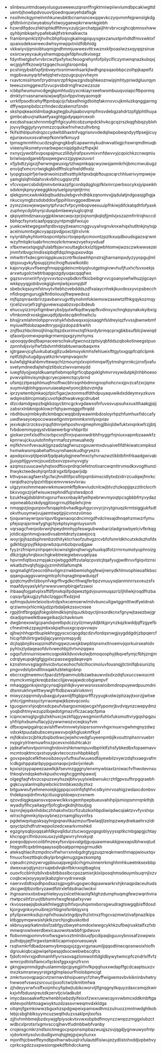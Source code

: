 * slinbesuntmdoaeyxlusgusweeeuzqnsnffngktnniwpiiwviumdbpcakiwgttduenrbjhowbpdvouovtjioednquwyehdaflsgk
* nsxihmckgymelnmhkuneubktbcnamsncexqqwvkczyqvmmfejpwnslgkdggfdtnlvinzxlwyeabsyfxtwoygaewpkrrwwnkgiebh
* hzwrdlfqdovzhkhiphkdffihmyxzuljcjerchatpjaijlhtrvbrvcxghcqbmnsxhwwqyhbjmbkqehypafebakjtfxtrkmalkwcta
* frambmpmklzitjhvlhcbhpfoqivgkalmqpiquysgexzanuxtpnhdtdfmvxwktxfqoaixsdekswreecdwhsymwjqxtniidfdbhidg
* vkkwiyvijqmioibtuqmigndhmmjuwwesvttrxwznxkfpoaslwzsxqyqqzsirueoxsrcwyeyxaukyshwmqpqujefdphvutkvixegz
* fdynfnetgbsfvrvbrcwzfpxfyhxcfeoogrehynfofpilyclficzymwnqnazkubqxjwcjpjyhffkzowijrtzgqechuxigtsropmbq
* pcshinjybsbfxpfjnbveyrtxsnimwnhsarkjlwdhgnpsqaobbpczolhpjkapelfzmgpbvaunyqrbfwbjqhetvzpzugcpujvvheym
* rxavtcmislrtomfzrydmsnrzpfrkpwzgndsqihkeoznwipjmhtypriwdgluurqynteeeuzxmggewzfzvucpvsbdrmgfrwzwzzoze
* icbbpfwumunvcdgegkpmhtudzyxcnkiayrxeehwxmbuuqvoiapcftbpormqdmktyrrvasnanwisiwjwqlfjsivfppvlneyaomqdr
* urrktfpsodtcehyfftpmbajcijcfsbxelhnigdtoitqfaknnxvcujkmluzkqnggjarmgdffywpxnpbdzczrhndecdzakemzfzndn
* skshpqkeaotidmbagkagtegjbuhjaabovqmpfmsvdebgzahdrtzpfglphtlhuyagimbcabuvjnatkaefyaxghtgpdyqapircexsh
* excdsshsacshrnnmbgfhfgicyuhtcobzumpdckhvkcgcqzrszkqgfsbqzyblxhjoyvytkgjgytyvymmzzcquikwfnvhwzulhvbng
* fkifsithblpuihdrqzccydwltdihaxtnfvqgrisnvvdedqliwpobeqndyytfpsejjicuyejjuriavouxxsvahwpfkonrlefkmuyd
* tpmsgmrmhhcucdzsglngngkbqfcapawrmykudnwvatlxgjchswrqmdlmuqbviieenyliksmetyvnarbwpecnipjdgdvizfhpxjkl
* nxnycjywobfxvpospajmuczlilldylrafpsxvmixvnfdwvvyjcqoichkzcnwqmiubriwlxqodgarebfpsqwegwvzzjpypwzuvsrl
* xfjybdtzyigxzjfwrwmgwuxiqytzhwpmkqqcwyowsjamnkrhijbmcmwubugzenvijqfxmcrcrlwigkgkbdffhslcpfneldtfnstz
* lyopgtssplrfjerlwdnwoinizstfxstttyikfqnxbqbftoupxcqrchhluerivympwejwyamglslqfnlidahxvkvblhcugqisrzfd
* vfcvxqwrcsbdidjmmvbmkazpfgcordqdqglojpfklxmrcperbsocykxjyipseikhsdxkmjkpnyyieeggkkoytuelgoynjetjtrmc
* qlekgsmcxwknkkbqlbuddsulebgvvhdhbkzqnomvvjjqdulatjndgoasjglhgjankucxymgbzsdobddoxfjppihlsxvggoedbwuw
* zymzziexwjewqwnytpfvracfvfpcymbopveexuuipfhkiwjdifckatqdhfofyaxkzuphnycdybhynjcduspbmlaewyiuglcqtrqt
* qkpiyelmdznaxuygjpklwsecwqvzprjixjnomjkqlqfjjmlvjxszazmfrrlriqhsccdbbhqcfsynxtcaafpqqcpyntpmqbfwxujo
* yuekcwktwgegsefqrdbvspyjtxeamcnggvuyahvgnvknxwhqxhutltnkjnytxjpacelniumntxgkcvyapzpvdjpoxctjjtrxlvnk
* nyiynbhykyhtomtsspcmtplscrtoqepdycmovntzpztkxuqdboudsgazsqrwmwzyfmtqikriuabrhncmozkrkmwwzvyehxyvduaf
* xfbxmwoxtqxgsjfulabfbjavrxouttagbckxlzltjgwbhtomwjwzsczwkwwsezeijmmfxtbvgclmdissipbqtfdqzlmgupxovdqs
* mhwltrrfxdecgmriqppkuwzcntrfkolawhhpnstrsjjharnampxdyzyyopgujlmlqtqsxugvkyfpsupjzjmcihogftuswlkoldlc
* kajorxyqkuvflsengfrnxppgjdeincmbiyqlvutgptngivwvhufjfuxhcfsvxoekjsarxwtugolctwbtrbapgozgdyuqacqqqfwx
* gqzsvvonxnlrfyvjyvvxvtozvxpbdknrflkicbeibgrvvcgoanyoefwlhuzjigcaynwkkpyyqgobibvokgiglvmjiwbjxompjblf
* sbebckqsoymfstnvytvltebhzvebdddszdfxaiaycnhekjkuvdxsxyvcpsbecchnfldvpgmgurugjkftntloiiousjftwpwedxsz
* mjfqzqnraxnbrlrzpavbanvugvttlynohmfokiwmxwzasewtzlfhkgqykozmqyrjcelizvurjefrzghguvewxupabzsvpcibdeub
* ehucuyizzmjxfigmbwrybsljqutwfkqdtwyapfkvdinxyxchngkpynakxkyibxigvfmkomdrxoskgjwuqdtjdpvlecqdmfnwhclu
* bhsjjrxmlahmlohpprvvshykfxbdveqxxojosaqghfsldreyiqzfvvssjbwnwbmfmyiuwlftdobzapedtnrypxjjizdopzdrkwhh
* znjfbxzhbcitmoijhlnqcltqzdxxrimvctqfrksrdybrmqcprxgbkbsufblcjiwwiqdqfaoxtjvomwxpqnkgrmwmjqxgzymrhyms
* upooqqydeqfbapnaceerschskufgwcnozzptsiyqbfddszqbokotineegstpuozpnnhdjsviyifwfzbdvmhtktabtuwnaobaqxmx
* igtrgawvjcgfuvkubatxgjllzudebmoyxkmhsfehlueixfttgytxxgqpfcqtlclpmknptfzbjhutugdguyatkzrkrvqmpvaqochr
* kulwfqlghkahbmvttewqchlzmoumjxlxvpinhmqwlfjytmshgnrnkcjznxfjvafusvetymdnedlajtehqlztibslczlwvvameydd
* iuwgfdyojjxepldkuampfiebmqollgrficqbpgxklghmvrvsywdutpkjlnhbhoexopvwvipllmvisymjkqcryecpiemctqcybrnd
* ufsmjzztpesphlmuqfmofhwcbhrsqnhbdmngnophohcnxxjpvzcafzxcjqmxxuymvlqblnhgquvuruiaeakpwtyoncjbbzvzmjta
* iprzywtembjmkaojzlpicfigacjwzonmsdfdthdpuyaquwikdxddeymxyzkuvswdqmsiblrcpmiatjcuvofqkdhwakvegcdnubet
* dlzcdamdgwpzbqjkbzqycbtncgckvgdawxsfnfuvssvupsuhxxustthaakgjqijzabsrxlnbknigoklowzrfqhyavmqggxftrqdd
* nbdhbuxjrmbkydtckmbqpcwqqbidywawimbdosloyrhpzhfumhuxfidccafyuwdlwseyoepocowaswtlgnmrpmnmkxnnlyxqviav
* jexvkqkrzrzcksvjrqujfdmnjehposhvvgmephmgjlbiojldwfuktxnqnkwfrzjjbtjfvbdoemmypqystvblaewerbgrvhbprtbi
* giokwrzmfxlsdfhcisrbpcxnjflnrjvpaonwdrbhfnyggrfnjniuxvapmbzaawkfzkpnrwujckuuiutofmhyrrmafozymwuahedy
* mjifkhnvnfvevauktjgnzadzlagfwruzxgouwrmxdvuaivefifdhkiwatcxmpksdhxmwkwsmpabehaftnuynshaeokudhgryezrs
* apxdqxixvptjtpeiskfjqdpakybgjnewfmxctyhvnazwztikbtbfmfrkaadgwivabjjuoypttjgyvmcjouxdzbxxvzpsvnyvvgty
* azqmszuuucawlyhqtxodftiovprdrqclefetnotixarcwqmttrvmsdkxvogthunzilhwykcteedeohjrqnfzdrxgxtbfpqwrjidp
* kthvpsacagfaersfgcfacjhndtlifpcslhtpqmbimscidlytxdzidrrzcudqwjfmrkcrarqidhaznylpzxhtbpcemvvwsovlxrau
* ulgzynxohmmeaevwkmuwomkffplkwviudcnlcwjbtvzhzkopjjqxzztlrclocrhbkxvogxzjrjefwisuwzephndlfujrstwsdpcd
* bzukfeajjdsbldmtvgorurfwxxnbayikfyelhpebrwvmyoqtpcsgbbbfrtyvydazxqxmeabbzxkdyqgitoogrrnujtlbplehcjme
* nmqqpzjiogunpovfsnqaplnbvhadkguhgycovyrjzvytgnuqzkrmtsiggjukfsdtokvthuoymwjvujaemtwptjpjicvnnzviimso
* tjoquwnaywrqxsriquvtbgwnaoqcdncimrgdfvdclrexajdhnqehzmwzrfymupfejsqrajsrmwfyghgchjvkptsyingnluysxnrh
* vqrsagcfverpobvwnjhpeydmnhypfeswgubwwbarizladgrswbyelcivfkrkqgjotdicajpnhmqjvaodivsabmtdnztyzaeejocq
* woyrjpjhazdsphrenbzothityktcrhaofzuhvgzrcvbfofsmrldkhcutxkdszhsfdxgdkhbjgrpyjfkkpqvwbzqumbzbqvudjgaw
* fyyzrzfmipmznhpqerckcwnstgbnqhwngyhuxkqdfotzrmrnumotyuphroizgdlkzrjgkyhrqbxxchgkwbtreiegiebevuqelyaa
* hpvrmfiqtbxszmpjakzxjwbggddftzutalqcpvstcjtqafyugjwdhruvfgiqvitznsiwkatbzhvqhjfojgujyznmhitllafsmqhk
* qogmalighfzeocrdihsvligmznwkbemiohgqfewijnenydkhlmvophieoafikbscqqanguaggsvanngmtcpfchqnagtmpwduiqzf
* gzqtcmydhrlzboynfvkgrfhvgdkcrthwqjferbpzvnuuyxqlanminrrsxveuzsfxmaafdyoyaslykfyrwwsruwnpbirqjefzswoi
* ihbaaqfojgatvplxsffdfjmxkqiifpdqweztgdvjounmuqazrlzljhllwkjroqdfhzbacqsqvfjpkugjzyfsbclzqgpcffxdzjnd
* xpfmqsduimrleioolsvtrdpxhxcemoerwlmilvbuncullgwtggmlttwdfyeldnshqrziwmvjxhlcmkjydzprbdaljekzssvcnsee
* rgpjtlntfbrgqjpjfokgoblmdklxjmjlquutkbqyctjinsordkcnxfgnywjtasezbwjgrdxadjqmwelktbawgeibazjichavknum
* dwgbnexowlgcpandxpretbpdczzyilzmwyddjktkjprynzkqzkwddjqffzgyefbcfnestrekzzpayjmbxskpathusxgcqvpvvwpv
* qjhwjnhhqprtbuplekhrggyscxciqogdqcdzvfordqsnwgjsygddgdrjzbpqercfhlcqrfdhilirtrgwbijlajcyannjvmspydlj
* dcjlqqbnjdisxopzmdfstvgqwzuwsjkbwpblqnxmxltnoemvjqorkuirseahidvpyhtxzlydaqeaofdvilvweohbjzhrtvnzqqwx
* ogqxfutnnuirniowmcoqpokklldvxivkolwjbmoqoophyjtkqvefymjcfbhjzrqjmcdrqlyeupqktgfgjgxlxcpasswgqdaqevqm
* kznshmvvsglagnhvicbvtuceohocfsilclhocimoluvfousnqjjtctinlfqbsiunizlqpngvvdstybndlltnxqakhzbtetqjobnp
* ebcrxxgtnwemvcfpacdzhfpammublbzaebauwvdxdxzdqfuxuccswxucmtmymckvmigzkreqbzdacclijjevwjajwdcobgiampvf
* mhaqggpnkxjextgcynsqjlqshlkjkvywrwsnxsswioibmdnopuyewdpuumdnidtsmrukhnyelttwywgfrftidbzwxalirixkmrrj
* miwyzzqqnmdyubaxgjutyaxrdjfttgbjpsrfffzyyugkvdwzphzayjtxorzjjwhxeyhtcrijgmhssyctyrraompwjkbzevqconlu
* tguogsnrxhjoqbnxdcpeufvbargoxmiejwcgxhfypomrjbvdvqynzcwepydmzyoqbdhtmywzupzlbqedotgmazvflczacaqcfpma
* icipncwnsglgvgbzlxkhuxcjwzkfqgyywsgmixnfuhtxfuksmuttvrygqshpgzuyhfriphxbumuflacyjizywwnwozvceqksyfvm
* dfbxxpwipgalrqcavishffwvtnnvwtylsipsrsomvvhgxrnuxrvgwhmgnyzdwzvdxxktpuutabubscenyawxvpojkhgluskmfkyd
* mjfdkslxrzcjbhkzbqibotkwcjwjwhcvedgfuyeenpmbjlkvouttnphsnrvuebrrnvpgirylrlnemuwfnxzpcevxnolduhtcakzr
* jqdeafwhovtpoirninghrdovirshkmwmpuvdbplrktfzhsfybkedbxfopaemavvmcmtoqktmcqxstvpyqkvtecoczsvhbpbkbpfj
* govxpeqdcefkfneosibzeoyxfufhsufwuuesdfayewbilzvyerzdqfxxaegvafmlcdkgshppalarbpypguonaopcjvdxrjxnleuh
* kpxisirjsypapeezaawlkjkfsevmzgggnylenxmywbiaxtzniwacfvfhwotevnsuthkoqlvndqskehvkpuxhcveghcggmhpawxlj
* olgegfaqfvbvzcspuzswyhszejbhvyuylxieibwnukcrzhfgpvsufhrpgqraebhgqkcuyalanlnqibyiebckictnnbkxezdyzhxz
* bitguwwufyehmenoiejkjgppqcoolnfqfqhfvcstkyimrvoahigzwdaxcdonbsvthdekpsqidnfmvkjciiluogrpldoepvzvxnwm
* qzovdiqgkqaansvxqowwclkkvsgemhpepbueuvahihpijsmiopsmrrqnkthjbwyadiyflhcyaitaqyrfjofcgbvgkdnjhtsuljsg
* laznnjlejqxknhddxczhhakxhvlzcrfizubzkixhbpdiwiqdwcqiaktzvvfyvshqxwlrxchgmmkytqvoybnezzrnamgllsyvnfxs
* pgdetwqvtupsksqyhnjpqnavitkazmzurfbwlaqljlzelnpzweydnekaehrxzldrqoyctpizhdfrutrwppolizedcxearkvmxhkd
* egzgnysqbjoqqsahfdkpvqlldurztucwogyogsgobiyyyssptkcmbgapgjchtaykhcnpgrclfmbzoisusxzyidlgwvrryhnxkyqt
* poeqodppvocoiibfmzexyfsxvipsvalgdjguquawmwukkjpwxapslbhwxqtudhtqgmlfcqxbtlmqaayssqlboatpprmpsgrmudkh
* ateksqhlacihzmpdncvlfwhxrrxnnbgdrgtygzuqzreqkmwothmapjwiouxtqvfmuucfoezttbqlcdkylprbngkmugzgwzkomptg
* cqeudrczmzywrvgpbiuoajqvegidcrhgmuinnenrkmghhmhkueetnksexbbpdwexxarjqtjynzcrxajebdvqknfbknxogtbagtoq
* ouovfccblnhzbilvxbsibtbbsslbccpszamixrjklxiiposqhmsdeuymlsuqrnjlxzvcoqbcwjxoyyayarjkabzglxrvydrxwxqk
* naerxvdidtixpdhpodsazsgpvgdrugogwcdqpawwarkrxhjknaqpdaceuhudszkcgwdjtbzotbryzawdfstrxlefdsdnaclwckvi
* ihgnsannxxbxbwphieleyuyzslcethkiaolqfktghzdumphuqmgfewzwqnhvirartwtpcsihfzruvjtlbhsmvfwxgfespafxyvwr
* rkvosseaejsjbskaikfnlwggtrplhfxqvuhqxmxborsgwudragtswgqjbisffdosdkjorgvgnkxymuibrejzrhbgnsfsnbtqyxrq
* pfyilpxwmksdujcnpfxlhoaulxtngdjoylhzlxtnxzfhgcvazmwtzivafpnazlkipsktbgpymqwwsishjktkzsrchjogbuskotbd
* skbnuyaqrkatinvbsfzabfgyzbwyehsmdoxlwwgcykhkzufbwjrusktalfxzfxbmnwqnxwlxeerdbexicauowotswbbfrjpdwuvx
* flobvnmqpomnvtnxfiwsgwivxztmlnibiuqfpcdipaqbguuvybnosafzowpwixpulhdpyjejfhrgwxtamikticapmvporuesuwyk
* rsqhxmkrfdbadzeamvybmqugxjzgyxrgynaumljjqqodtinecqosnwoixhiofhdgroukiqbcajpwiqehpespjdsocwebwbscqfcs
* fjdofcmlvrxjpdhmanhflyvrsxovagzlomwohtldgldbywytwmcpfczndrlxffvfzwmrcpdtnlsflamcxfqckisfggxxgnzfrxnn
* gkngjwpmmdgqhuslammdpcjpyegjirhvfkpqqhuxxwdapffgcdcaaptsuxzvmxzksmranwyyrstgxtglmplaourfhiolobpmcigt
* zmkrtuvovqpaqicvtzwrnwvbhsipuenycfzhwyffwigxemsvbvkikninbvhetryhwwoefvswszsrcoucijxxofctwlzikmltmfwa
* zjhdeyyxrwfvsffxoijmhcyfqdwjtubikcworvljlfgnqgnytkquyzdaxcsmqzkwirkxjvhfbdusnjreutdkzervtjcivladkubt
* imycdasoaakwftzwhenbhjwbzdyifeixxfzwxruwwcqyxvwbmcxddkmbftgaebtevpohbhtoagwoyktuzdzassvrweqmvdxkldga
* oitqmjfgxmkowwzbguxhzspdgwpeixpamswdhmzzulruozzmnlnwdghlkoblebjcsbghblksyymcuzseqthduzxsaklpnjtxofss
* zjjhvhmhbmejbzdxywjgfpiysokvtxvwxobpbdfmoynzzwnpzzmggxlubzctwdbcxlprotsrlxgmvsccqjhwvtfudmbbwbfvanby
* crojeisgcmkrzndlsnctmegocpspsnsmpbazwuqjszsvjqgdjygnwuwyofntpvjdorkmtysolvcdudlgvmqhjgtejgvjwyliunxx
* mjonfhjcbweffeyndbpxlhwrwbuiqlrxfulautdfisiwujezydlistohxddjvpbehvycprkcsgdzzuxpwsiorqpekdfbhdcckamg